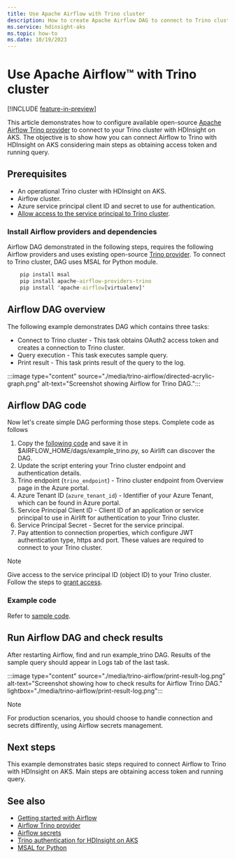 ```yaml
---
title: Use Apache Airflow with Trino cluster
description: How to create Apache Airflow DAG to connect to Trino cluster with HDInsight on AKS
ms.service: hdinsight-aks
ms.topic: how-to
ms.date: 10/19/2023
---
```


# Use Apache Airflow™ with Trino cluster

[!INCLUDE [feature-in-preview](../includes/feature-in-preview.md)]

This article demonstrates how to configure available open-source [Apache Airflow Trino provider](https://airflow.apache.org/docs/apache-airflow-providers-trino/stable/index.html) to connect to your Trino cluster with HDInsight on AKS.
The objective is to show how you can connect Airflow to Trino with HDInsight on AKS considering main steps as obtaining access token and running query.

## Prerequisites

* An operational Trino cluster with HDInsight on AKS.
* Airflow cluster.
* Azure service principal client ID and secret to use for authentication.
* [Allow access to the service principal to Trino cluster](../hdinsight-on-aks-manage-authorization-profile.md).

### Install Airflow providers and dependencies
Airflow DAG demonstrated in the following steps, requires the following Airflow providers and uses existing open-source [Trino provider](https://airflow.apache.org/docs/apache-airflow-providers-trino/stable/index.html). To connect to Trino cluster, DAG uses MSAL for Python module.
```cmd
    pip install msal
    pip install apache-airflow-providers-trino
    pip install 'apache-airflow[virtualenv]'
```

## Airflow DAG overview

The following example demonstrates DAG which contains three tasks:

* Connect to Trino cluster - This task obtains OAuth2 access token and creates a connection to Trino cluster.
* Query execution - This task executes sample query.
* Print result - This task prints result of the query to the log.

:::image type="content" source="./media/trino-airflow/directed-acrylic-graph.png" alt-text="Screenshot showing Airflow for Trino DAG.":::


## Airflow DAG code
Now let's create simple DAG performing those steps. Complete code as follows

1. Copy the [following code](#example-code) and save it in $AIRFLOW_HOME/dags/example_trino.py, so Airlift can discover the DAG.
1. Update the script entering your Trino cluster endpoint and authentication details.
1. Trino endpoint (`trino_endpoint`) - Trino cluster endpoint from Overview page in the Azure portal.
1. Azure Tenant ID (`azure_tenant_id`) - Identifier of your Azure Tenant, which can be found in Azure portal.
1. Service Principal Client ID - Client ID of an application or service principal to use in Airlift for authentication to your Trino cluster.
1. Service Principal Secret - Secret for the service principal.
1. Pay attention to connection properties, which configure JWT authentication type, https and port. These values are required to connect to your Trino cluster.

> [!NOTE]
> Give access to the service principal ID (object ID) to your Trino cluster. Follow the steps to [grant access](../hdinsight-on-aks-manage-authorization-profile.md).

### Example code

Refer to [sample code](https://github.com/Azure-Samples/hdinsight-aks/blob/main/src/trino/trino-airflow-cluster.py).

## Run Airflow DAG and check results
After restarting Airflow, find and run example_trino DAG. Results of the sample query should appear in Logs tab of the last task.

:::image type="content" source="./media/trino-airflow/print-result-log.png" alt-text="Screenshot showing how to check results for Airflow Trino DAG." lightbox="./media/trino-airflow/print-result-log.png":::

> [!NOTE]
> For production scenarios, you should choose to handle connection and secrets diffirently, using Airflow secrets management.

## Next steps
This example demonstrates basic steps required to connect Airflow to Trino with HDInsight on AKS. Main steps are obtaining access token and running query.

## See also
* [Getting started with Airflow](https://airflow.apache.org/docs/apache-airflow/stable/start.html)
* [Airflow Trino provider](https://airflow.apache.org/docs/apache-airflow-providers-trino/stable/index.html)
* [Airflow secrets](https://airflow.apache.org/docs/apache-airflow/stable/security/secrets/index.html)
* [Trino authentication for HDInsight on AKS](./trino-authentication.md)
* [MSAL for Python](/entra/msal/python)
